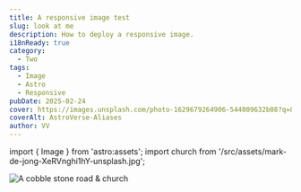 ```yaml
---
title: A responsive image test
slug: look at me
description: How to deploy a responsive image.
i18nReady: true
category:
  - Two
tags:
  - Image
  - Astro
  - Responsive
pubDate: 2025-02-24
cover: https://images.unsplash.com/photo-1629679264906-544009632b08?q=80&w=1960&h=1102&auto=format&fit=crop&ixlib=rb-4.0.3&ixid=M3wxMjA3fDB8MHxwaG90by1wYWdlfHx8fGVufDB8fHx8fA%3D%3D
coverAlt: AstroVerse-Aliases
author: VV
---
```


import { Image } from 'astro:assets';
import church from '/src/assets/mark-de-jong-XeRVnghi1hY-unsplash.jpg';

<Image src={church} alt="A cobble stone road & church" width={3139} height={4880} layout="responsive" />
